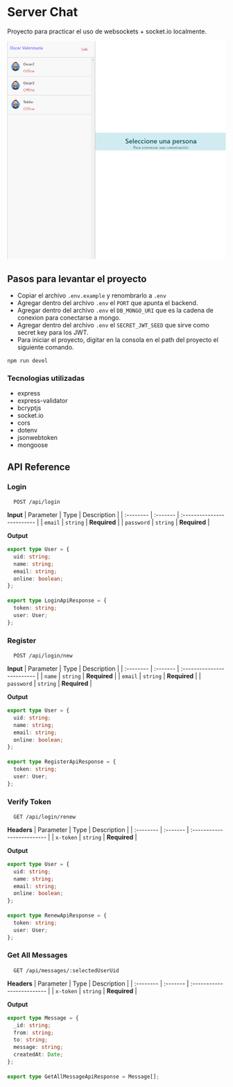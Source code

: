 # Server Chat

Proyecto para practicar el uso de websockets + socket.io localmente.

![proyect screenshot](./public/screenshot.png)

## Pasos para levantar el proyecto

- Copiar el archivo `.env.example` y renombrarlo a `.env`
- Agregar dentro del archivo `.env` el `PORT` que apunta el backend.
- Agregar dentro del archivo `.env` el `DB_MONGO_URI` que es la cadena de conexion para conectarse a mongo.
- Agregar dentro del archivo `.env` el `SECRET_JWT_SEED` que sirve como secret key para los JWT.
- Para iniciar el proyecto, digitar en la consola en el path del proyecto el siguiente comando.

```
npm run devel
```

### Tecnologias utilizadas

- express
- express-validator
- bcryptjs
- socket.io
- cors
- dotenv
- jsonwebtoken
- mongoose

## API Reference

### Login

```http
  POST /api/login
```

**Input**
| Parameter | Type | Description |
| :-------- | :------- | :------------------------- |
| `email` | `string` | **Required** |
| `password` | `string` | **Required** |

**Output**

```typescript
export type User = {
  uid: string;
  name: string;
  email: string;
  online: boolean;
};

export type LoginApiResponse = {
  token: string;
  user: User;
};
```

### Register

```http
  POST /api/login/new
```

**Input**
| Parameter | Type | Description |
| :-------- | :------- | :------------------------- |
| `name` | `string` | **Required** |
| `email` | `string` | **Required** |
| `password` | `string` | **Required** |

**Output**

```typescript
export type User = {
  uid: string;
  name: string;
  email: string;
  online: boolean;
};

export type RegisterApiResponse = {
  token: string;
  user: User;
};
```

### Verify Token

```http
  GET /api/login/renew
```

**Headers**
| Parameter | Type | Description |
| :-------- | :------- | :------------------------- |
| `x-token` | `string` | **Required** |

**Output**

```typescript
export type User = {
  uid: string;
  name: string;
  email: string;
  online: boolean;
};

export type RenewApiResponse = {
  token: string;
  user: User;
};
```

### Get All Messages

```http
  GET /api/messages/:selectedUserUid
```

**Headers**
| Parameter | Type | Description |
| :-------- | :------- | :------------------------- |
| `x-token` | `string` | **Required** |

**Output**

```typescript
export type Message = {
  _id: string;
  from: string;
  to: string;
  message: string;
  createdAt: Date;
};

export type GetAllMessageApiResponse = Message[];
```
